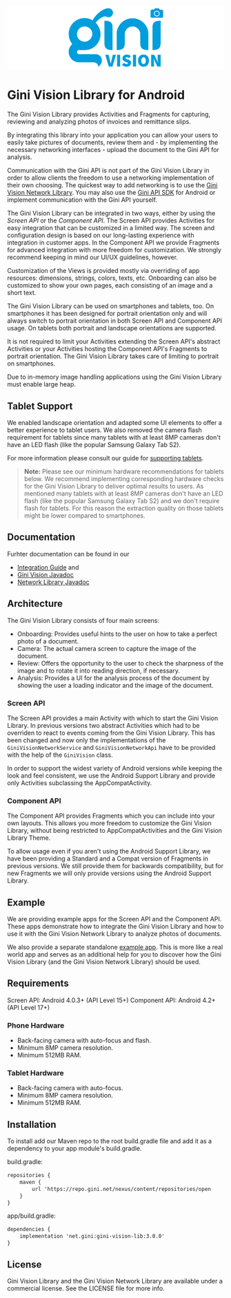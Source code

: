 ![Gini Vision Library for Android](GiniVision_Logo.png)

Gini Vision Library for Android
===============================

The Gini Vision Library provides Activities and Fragments for capturing, reviewing and analyzing
photos of invoices and remittance slips.

By integrating this library into your application you can allow your users to easily take pictures
of documents, review them and - by implementing the necessary networking interfaces - upload the
document to the Gini API for analysis.

Communication with the Gini API is not part of the Gini Vision Library in order to allow clients the
freedom to use a networking implementation of their own choosing. The quickest way to add networking
is to use the [Gini Vision Network
Library](https://github.com/gini/gini-vision-lib-android/tree/master/ginivision-network). You may
also use the [Gini API SDK](https://github.com/gini/gini-sdk-android) for Android or implement
communication with the Gini API yourself.

The Gini Vision Library can be integrated in two ways, either by using the *Screen API* or the
*Component API*. The Screen API provides Activities for easy integration that can be customized in a
limited way. The screen and configuration design is based on our long-lasting experience with
integration in customer apps. In the Component API we provide Fragments for advanced integration
with more freedom for customization. We strongly recommend keeping in mind our UI/UX guidelines,
however.

Customization of the Views is provided mostly via overriding of app resources: dimensions, strings,
colors, texts, etc. Onboarding can also be customized to show your own pages, each consisting of an
image and a short text.

The Gini Vision Library can be used on smartphones and tablets, too. On smartphones it has been
designed for portrait orientation only and will always switch to portrait orientation in both Screen
API and Component API usage. On tablets both portrait and landscape orientations are supported.

It is not required to limit your Activities extending the Screen API's abstract Activities or your
Activities hosting the Component API's Fragments to portrait orientation. The Gini Vision Library
takes care of limiting to portrait on smartphones.

Due to in-memory image handling applications using the Gini Vision Library must enable large heap.

Tablet Support
--------------

We enabled landscape orientation and adapted some UI elements to offer a better experience to tablet
users. We also removed the camera flash requirement for tablets since many tablets with at least 8MP
cameras don't have an LED flash (like the popular Samsung Galaxy Tab S2). 

For more information please consult our guide for [supporting
tablets](http://developer.gini.net/gini-vision-lib-android/html/updating-to-2-4-0.html#tablet-support).

> **Note:** Please see our minimum hardware recommendations for tablets below. We recommend
> implementing corresponding hardware checks for the Gini Vision Library to deliver optimal results
> to users. As mentioned many tablets with at least 8MP cameras don't have an LED flash (like the
> popular Samsung Galaxy Tab S2) and we don't require flash for tablets. For this reason the
> extraction quality on those tablets might be lower compared to smartphones.

Documentation
-------------

Furhter documentation can be found in our 

* [Integration Guide](http://developer.gini.net/gini-vision-lib-android/html/) and
* [Gini Vision Javadoc](http://developer.gini.net/gini-vision-lib-android/javadoc/index.html)
* [Network Library Javadoc](http://developer.gini.net/gini-vision-lib-android/javadoc/index.html)

Architecture
------------

The Gini Vision Library consists of four main screens:

* Onboarding: Provides useful hints to the user on how to take a perfect photo of a document.
* Camera: The actual camera screen to capture the image of the document.
* Review: Offers the opportunity to the user to check the sharpness of the image and to rotate it
  into reading direction, if necessary.
* Analysis: Provides a UI for the analysis process of the document by showing the user a loading
  indicator and the image of the document.

### Screen API

The Screen API provides a main Activity with which to start the Gini Vision Library. In previous
versions two abstract Activities which had to be overriden to react to events coming from the Gini
Vision Library. This has been changed and now only the implementations of the
`GiniVisionNetworkService` and `GiniVisionNetworkApi` have to be provided with the help of the
`GiniVision` class.

In order to support the widest variety of Android versions while keeping the look and feel
consistent, we use the Android Support Library and provide only Activities subclassing the
AppCompatActivity.

### Component API

The Component API provides Fragments which you can include into your own layouts. This allows you
more freedom to customize the Gini Vision Library, without being restricted to AppCompatActivities
and the Gini Vision Library Theme.

To allow usage even if you aren't using the Android Support Library, we have been providing a
Standard and a Compat version of Fragments in previous versions. We still provide them for backwards
compatibility, but for new Fragments we will only provide versions using the Android Support
Library. 

Example
-------

We are providing example apps for the Screen API and the Component API. These apps demonstrate how
to integrate the Gini Vision Library and how to use it with the Gini Vision Network Library to
analyze photos of documents.

We also provide a separate standalone [example
app](https://github.com/gini/gini-vision-lib-android-example). This is more like a real world app
and serves as an additional help for you to discover how the Gini Vision Library (and the Gini
Vision Network Library) should be used.

Requirements
------------

Screen API: Android 4.0.3+ (API Level 15+)
Component API: Android 4.2+ (API Level 17+)

### Phone Hardware

* Back-facing camera with auto-focus and flash.
* Minimum 8MP camera resolution.
* Minimum 512MB RAM.

### Tablet Hardware

* Back-facing camera with auto-focus.
* Minimum 8MP camera resolution.
* Minimum 512MB RAM.

Installation
------------

To install add our Maven repo to the root build.gradle file and add it as a dependency to your app
module's build.gradle.

build.gradle:

```
repositories {
    maven {
        url 'https://repo.gini.net/nexus/content/repositories/open
    }
}
```

app/build.gradle:

```
dependencies {
    implementation 'net.gini:gini-vision-lib:3.0.0'
}
```

## License

Gini Vision Library and the Gini Vision Network Library are available under a commercial license.
See the LICENSE file for more info.

